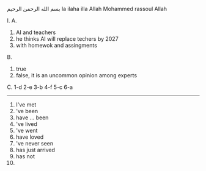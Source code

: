 بسم الله الرحمن الرحيم
la ilaha illa Allah Mohammed rassoul Allah

I.
A.
1. AI and teachers
2. he thinks AI will replace techers by 2027
3. with homewok and assingments

B.
1. true
2. false, it is an uncommon opinion among experts

C.
1-d
2-e
3-b
4-f
5-c
6-a


-----

1. I've met
2. 've been
3. have ... been
4. 've lived
5. 've went
6. have loved
7. 've never seen
8. has just arrived
9. has not
10. 



